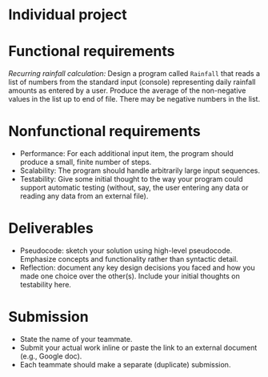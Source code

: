 # Individual project

# Functional requirements

*Recurring rainfall calculation:* Design a program called `Rainfall` that reads a list of numbers from the standard input (console) representing daily rainfall amounts as entered by a user. Produce the average of the non-negative values in the list up to end of file. There may be negative numbers in the list.

# Nonfunctional requirements

- Performance: For each additional input item, the program should produce a small, finite number of steps.
- Scalability: The program should handle arbitrarily large input sequences.
- Testability: Give some initial thought to the way your program could support automatic testing (without, say, the user entering any data or reading any data from an external file).

# Deliverables

- Pseudocode: sketch your solution using high-level pseudocode. Emphasize concepts and functionality rather than syntactic detail.
- Reflection: document any key design decisions you faced and how you made one choice over the other(s). Include your initial thoughts on testability here.

# Submission

- State the name of your teammate.
- Submit your actual work inline or paste the link to an external document (e.g., Google doc).
- Each teammate should make a separate (duplicate) submission.

